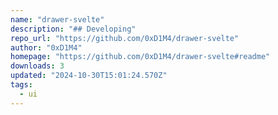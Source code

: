 ```yaml
---
name: "drawer-svelte"
description: "## Developing"
repo_url: "https://github.com/0xD1M4/drawer-svelte"
author: "0xD1M4"
homepage: "https://github.com/0xD1M4/drawer-svelte#readme"
downloads: 3
updated: "2024-10-30T15:01:24.570Z"
tags: 
  - ui
---
```

